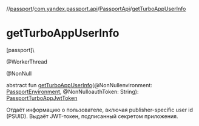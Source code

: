 //[passport](../../../index.md)/[com.yandex.passport.api](../index.md)/[PassportApi](index.md)/[getTurboAppUserInfo](get-turbo-app-user-info.md)

# getTurboAppUserInfo

[passport]\

@WorkerThread

@NonNull

abstract fun [getTurboAppUserInfo](get-turbo-app-user-info.md)(@NonNullenvironment: [PassportEnvironment](../-passport-environment/index.md), @NonNulloauthToken: String): [PassportTurboAppJwtToken](../-passport-turbo-app-jwt-token/index.md)

Отдаёт информацию о пользователе, включая publisher-specific user id (PSUID). Выдаёт JWT-токен, подписанный секретом приложения.
